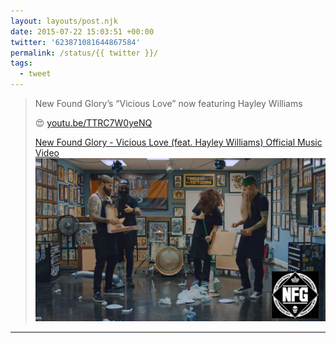 ```yaml
---
layout: layouts/post.njk
date: 2015-07-22 15:03:51 +00:00
twitter: '623871081644867584'
permalink: /status/{{ twitter }}/
tags: 
  - tweet
---
```


> New Found Glory’s “Vicious Love” now featuring Hayley Williams
> 
> 😍 [youtu.be/TTRC7W0yeNQ](https://youtu.be/TTRC7W0yeNQ)
> 
> [<span>New Found Glory - Vicious Love (feat. Hayley Williams) Official Music Video</span> ![guys cleaning up a mess in a tattoo shop](/img/_youtube/623871081644867584.jpg)](https://youtu.be/TTRC7W0yeNQ)

---
